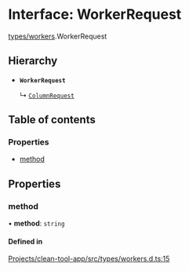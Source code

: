 # Interface: WorkerRequest

[types/workers](../wiki/types.workers).WorkerRequest

## Hierarchy

- **`WorkerRequest`**

  ↳ [`ColumnRequest`](../wiki/workers.column.ColumnRequest)

## Table of contents

### Properties

- [method](../wiki/types.workers.WorkerRequest#method)

## Properties

### method

• **method**: `string`

#### Defined in

[Projects/clean-tool-app/src/types/workers.d.ts:15](https://github.com/yuckyh/clean-tool-app/blob/e8c585b/src/types/workers.d.ts#L15)
